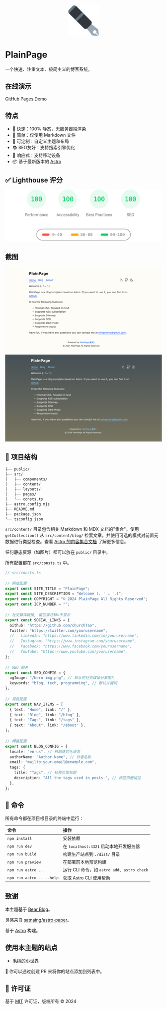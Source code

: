 <div align="center">
  <img src="./public/favicon.svg" alt="PlainPage" width="100" />
</div>

# PlainPage

一个快速、注重文本、极简主义的博客系统。

## 在线演示

[GitHub Pages Demo](https://churchtao.github.io/PlainPage/)

## 特点

- 🚀 快速：100% 静态，无服务器端渲染
- 📖 简单：仅使用 Markdown 文件
- 🌈 可定制：自定义主题和布局
- 📚 SEO友好：支持搜索引擎优化
- 📱 响应式：支持移动设备
- 📦 基于最新版本的 [Astro](https://astro.build)

## ✅ Lighthouse 评分

[![lighthouse](/screenshots/lighthouse-score.svg)](https://pagespeed.web.dev/analysis/https-churchtao-github-io-PlainPage/e1mpmv9swy?form_factor=desktop)

## 截图

![浅色模式](/screenshots/light.png)
![深色模式](/screenshots/dark.png)

## 🚀 项目结构

```text
├── public/
├── src/
│   ├── components/
│   ├── content/
│   ├── layouts/
│   ├── pages/
│   └── consts.ts
├── astro.config.mjs
├── README.md
├── package.json
└── tsconfig.json
```

`src/content/` 目录包含相关 Markdown 和 MDX 文档的"集合"。使用 `getCollection()` 从 `src/content/blog/` 检索文章，并使用可选的模式对前置元数据进行类型检查。查看 [Astro 的内容集合文档](https://docs.astro.build/en/guides/content-collections/) 了解更多信息。

任何静态资源（如图片）都可以放在 `public/` 目录中。

所有配置都在 `src/consts.ts` 中。

```ts
// src/consts.ts

// 网站配置
export const SITE_TITLE = "PlainPage";
export const SITE_DESCRIPTION = "Welcome (. ❛ ᴗ ❛.)";
export const COPYRIGHT = "© 2024 PlainPage All Rights Reserved";
export const ICP_NUMBER = "";

// 社交媒体链接, 留空或注释=不显示
export const SOCIAL_LINKS = {
  Github: "https://github.com/churchTao",
  Twitter: "https://twitter.com/yourusername",
  //   LinkedIn: "https://www.linkedin.com/in/yourusername",
  //   Instagram: "https://www.instagram.com/yourusername",
  //   Facebook: "https://www.facebook.com/yourusername",
  //   YouTube: "https://www.youtube.com/yourusername",
};

// SEO 相关
export const SEO_CONFIG = {
  ogImage: "/hero-img.png", // 默认的社交媒体分享图片
  keywords: "blog, tech, programming", // 默认关键词
};

// 导航配置
export const NAV_ITEMS = [
  { text: "Home", link: "/" },
  { text: "Blog", link: "/blog" },
  { text: "Tags", link: "/tags" },
  { text: "About", link: "/about" },
];

// 博客配置
export const BLOG_CONFIG = {
  locale: "en-us", // 日期格式化语言
  authorName: "Author Name", // 作者名称
  email: "mailto:your-email@example.com",
  tags: {
    title: "Tags", // 标签页面标题
    description: "All the tags used in posts.", // 标签页面描述
  },
};
```
## 🧞 命令

所有命令都在项目根目录的终端中运行：

| 命令                      | 操作                                           |
| :------------------------ | :----------------------------------------------- |
| `npm install`             | 安装依赖                                        |
| `npm run dev`             | 在 `localhost:4321` 启动本地开发服务器          |
| `npm run build`           | 构建生产站点到 `./dist/` 目录                   |
| `npm run preview`         | 在部署前本地预览构建                            |
| `npm run astro ...`       | 运行 CLI 命令，如 `astro add`、`astro check`    |
| `npm run astro -- --help` | 获取 Astro CLI 使用帮助                         |

## 致谢

本主题基于 [Bear Blog](https://github.com/HermanMartinus/bearblog/)。

灵感来自 [satnaing/astro-paper](https://github.com/satnaing/astro-paper)。

基于 [Astro](https://astro.build) 构建。

## 使用本主题的站点

- [毛桃的小世界](https://毛桃.top)

👏 你可以通过创建 PR 来将你的站点添加到列表中。

## 📜 许可证

基于 [MIT](./LICENSE) 许可证，版权所有 © 2024